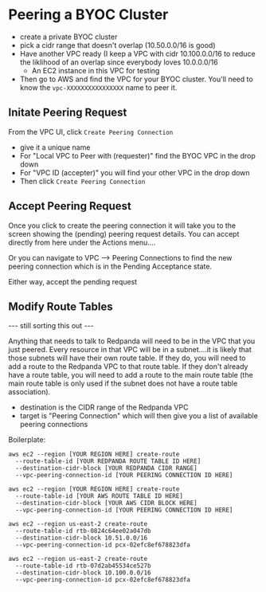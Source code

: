 # Peering a BYOC Cluster

* create a private BYOC cluster
* pick a cidr range that doesn't overlap (10.50.0.0/16 is good)
* Have another VPC ready (I keep a VPC with cidr 10.100.0.0/16 to reduce the liklihood of an overlap since everybody loves 10.0.0.0/16
  * An EC2 instance in this VPC for testing
* Then go to AWS and find the VPC for your BYOC cluster.  You'll need to know the `vpc-XXXXXXXXXXXXXXXX` name to peer it.

## Initate Peering Request

From the VPC UI, click `Create Peering Connection`

* give it a unique name
* For "Local VPC to Peer with (requester)" find the BYOC VPC in the drop down
* For "VPC ID (accepter)" you will find your other VPC in the drop down
* Then click `Create Peering Connection`

## Accept Peering Request

Once you click to create the peering connection it will take you to the screen showing the (pending) peering request details.  You can accept directly from here under the Actions menu....

Or you can navigate to VPC --> Peering Connections to find the new peering connection which is in the Pending Acceptance state.   

Either way, accept the pending request



## Modify Route Tables

--- still sorting this out ---

Anything that needs to talk to Redpanda will need to be in the VPC that you just peered.   Every resource in that VPC will be in a subnet....it is likely that those subnets will have their own route table.   If they do, you will need to add a route to the Redpanda VPC to that route table.  If they don't already have a route table, you will need to add a route to the main route table (the main route table is only used if the subnet does not have a route table association).

* destination is the CIDR range of the Redpanda VPC
* target is "Peering Connection" which will then give you a list of available peering connections




Boilerplate:
```
aws ec2 --region [YOUR REGION HERE] create-route
  --route-table-id [YOUR REDPANDA ROUTE TABLE ID HERE]
  --destination-cidr-block [YOUR REDPANDA CIDR RANGE]
  --vpc-peering-connection-id [YOUR PEERING CONNECTION ID HERE]

aws ec2 --region [YOUR REGION HERE] create-route
  --route-table-id [YOUR AWS ROUTE TABLE ID HERE]
  --destination-cidr-block [YOUR AWS CIDR BLOCK HERE]
  --vpc-peering-connection-id [YOUR PEERING CONNECTION ID HERE]

```

```
aws ec2 --region us-east-2 create-route
  --route-table-id rtb-0824c64ee02a047db
  --destination-cidr-block 10.51.0.0/16
  --vpc-peering-connection-id pcx-02efc8ef678823dfa

aws ec2 --region us-east-2 create-route
  --route-table-id rtb-07d2ab45534ce527b
  --destination-cidr-block 10.100.0.0/16
  --vpc-peering-connection-id pcx-02efc8ef678823dfa

```



